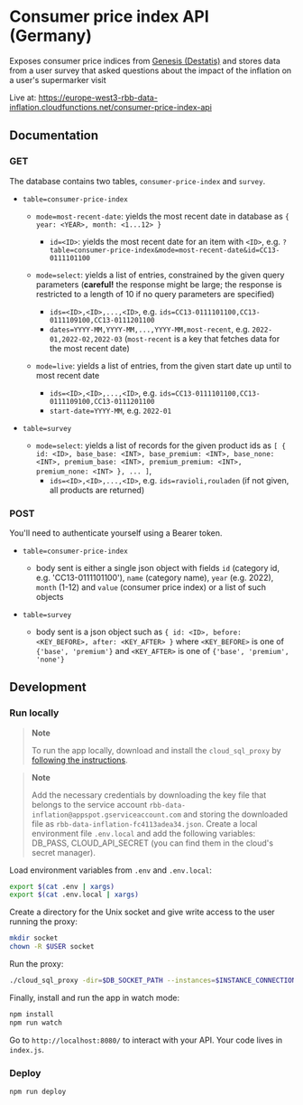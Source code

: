 # Consumer price index API (Germany)

Exposes consumer price indices from [Genesis (Destatis)](https://www-genesis.destatis.de/genesis//online?operation=table&code=61111-0006&bypass=true&levelindex=0&levelid=1657617156882#abreadcrumb) and stores data from a user survey that asked questions about the impact of the inflation on a user's supermarker visit

Live at: https://europe-west3-rbb-data-inflation.cloudfunctions.net/consumer-price-index-api

## Documentation

### GET

The database contains two tables, `consumer-price-index` and `survey`.

- `table=consumer-price-index`

  - `mode=most-recent-date`: yields the most recent date in database as `{ year: <YEAR>, month: <1...12> }`

    - `id=<ID>`: yields the most recent date for an item with `<ID>`, e.g. `?table=consumer-price-index&mode=most-recent-date&id=CC13-0111101100`

  - `mode=select`: yields a list of entries, constrained by the given query parameters (**careful!** the response might be large; the response is restricted to a length of 10 if no query parameters are specified)

    - `ids=<ID>,<ID>,...,<ID>`, e.g. `ids=CC13-0111101100,CC13-0111109100,CC13-0111201100`
    - `dates=YYYY-MM,YYYY-MM,...,YYYY-MM,most-recent`, e.g. `2022-01,2022-02,2022-03` (`most-recent` is a key that fetches data for the most recent date)

  - `mode=live`: yields a list of entries, from the given start date up until to most recent date
    - `ids=<ID>,<ID>,...,<ID>`, e.g. `ids=CC13-0111101100,CC13-0111109100,CC13-0111201100`
    - `start-date=YYYY-MM`, e.g. `2022-01`

- `table=survey`
  - `mode=select`: yields a list of records for the given product ids as `[ { id: <ID>, base_base: <INT>, base_premium: <INT>, base_none: <INT>, premium_base: <INT>, premium_premium: <INT>, premium_none: <INT> }, ... ]`,
    - `ids=<ID>,<ID>,...,<ID>`, e.g. `ids=ravioli,rouladen` (if not given, all products are returned)

### POST

You'll need to authenticate yourself using a Bearer token.

- `table=consumer-price-index`

  - body sent is either a single json object with fields `id` (category id, e.g. 'CC13-0111101100'), `name` (category name), `year` (e.g. 2022), `month` (1-12) and `value` (consumer price index) or a list of such objects

- `table=survey`
  - body sent is a json object such as `{ id: <ID>, before: <KEY_BEFORE>, after: <KEY_AFTER> }` where `<KEY_BEFORE>` is one of `{'base', 'premium'}` and `<KEY_AFTER>` is one of `{'base', 'premium', 'none'}`

## Development

### Run locally

> **Note**
>
> To run the app locally, download and install the `cloud_sql_proxy` by [following the instructions](https://cloud.google.com/sql/docs/mysql/sql-proxy#install).

> **Note**
>
> Add the necessary credentials by downloading the key file that belongs to the service account `rbb-data-inflation@appspot.gserviceaccount.com` and storing the downloaded file as `rbb-data-inflation-fc4113adea34.json`.
> Create a local environment file `.env.local` and add the following variables: DB_PASS, CLOUD_API_SECRET (you can find them in the cloud's secret manager).

Load environment variables from `.env` and `.env.local`:

```bash
export $(cat .env | xargs)
export $(cat .env.local | xargs)
```

Create a directory for the Unix socket and give write access to the user running the proxy:

```bash
mkdir socket
chown -R $USER socket
```

Run the proxy:

```bash
./cloud_sql_proxy -dir=$DB_SOCKET_PATH --instances=$INSTANCE_CONNECTION_NAME --credential_file=$GOOGLE_APPLICATION_CREDENTIALS &
```

Finally, install and run the app in watch mode:

```bash
npm install
npm run watch
```

Go to `http://localhost:8080/` to interact with your API. Your code lives in `index.js`.

### Deploy

```bash
npm run deploy
```
